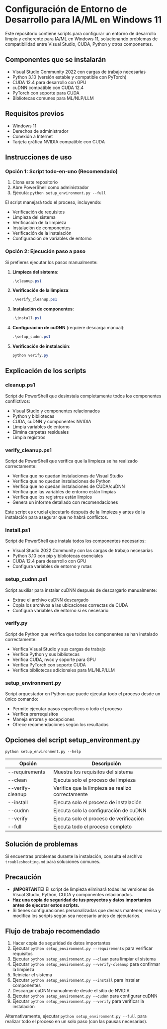 # Configuración de Entorno de Desarrollo para IA/ML en Windows 11

Este repositorio contiene scripts para configurar un entorno de desarrollo limpio y coherente para IA/ML en Windows 11, solucionando problemas de compatibilidad entre Visual Studio, CUDA, Python y otros componentes.

## Componentes que se instalarán

- Visual Studio Community 2022 con cargas de trabajo necesarias
- Python 3.10 (versión estable y compatible con PyTorch)
- CUDA 12.4 para desarrollo con GPU
- cuDNN compatible con CUDA 12.4
- PyTorch con soporte para CUDA
- Bibliotecas comunes para ML/NLP/LLM

## Requisitos previos

- Windows 11
- Derechos de administrador
- Conexión a Internet
- Tarjeta gráfica NVIDIA compatible con CUDA

## Instrucciones de uso

### Opción 1: Script todo-en-uno (Recomendado)

1. Clona este repositorio
2. Abre PowerShell como administrador
3. Ejecuta: `python setup_environment.py --full`

El script manejará todo el proceso, incluyendo:
- Verificación de requisitos
- Limpieza del sistema
- Verificación de la limpieza
- Instalación de componentes
- Verificación de la instalación
- Configuración de variables de entorno

### Opción 2: Ejecución paso a paso

Si prefieres ejecutar los pasos manualmente:

1. **Limpieza del sistema**:
   ```powershell
   .\cleanup.ps1
   ```

2. **Verificación de la limpieza**:
   ```powershell
   .\verify_cleanup.ps1
   ```

3. **Instalación de componentes**:
   ```powershell
   .\install.ps1
   ```

4. **Configuración de cuDNN** (requiere descarga manual):
   ```powershell
   .\setup_cudnn.ps1
   ```

5. **Verificación de instalación**:
   ```powershell
   python verify.py
   ```

## Explicación de los scripts

### cleanup.ps1
Script de PowerShell que desinstala completamente todos los componentes conflictivos:
- Visual Studio y componentes relacionados
- Python y bibliotecas
- CUDA, cuDNN y componentes NVIDIA
- Limpia variables de entorno
- Elimina carpetas residuales
- Limpia registros

### verify_cleanup.ps1
Script de PowerShell que verifica que la limpieza se ha realizado correctamente:
- Verifica que no quedan instalaciones de Visual Studio
- Verifica que no quedan instalaciones de Python
- Verifica que no quedan instalaciones de CUDA/cuDNN
- Verifica que las variables de entorno están limpias
- Verifica que los registros están limpios
- Genera un informe detallado con recomendaciones

Este script es crucial ejecutarlo después de la limpieza y antes de la instalación para asegurar que no habrá conflictos.

### install.ps1
Script de PowerShell que instala todos los componentes necesarios:
- Visual Studio 2022 Community con las cargas de trabajo necesarias
- Python 3.10 con pip y bibliotecas esenciales
- CUDA 12.4 para desarrollo con GPU
- Configura variables de entorno y rutas

### setup_cudnn.ps1
Script auxiliar para instalar cuDNN después de descargarlo manualmente:
- Extrae el archivo cuDNN descargado
- Copia los archivos a las ubicaciones correctas de CUDA
- Configura variables de entorno si es necesario

### verify.py
Script de Python que verifica que todos los componentes se han instalado correctamente:
- Verifica Visual Studio y sus cargas de trabajo
- Verifica Python y sus bibliotecas
- Verifica CUDA, nvcc y soporte para GPU
- Verifica PyTorch con soporte CUDA
- Verifica bibliotecas adicionales para ML/NLP/LLM

### setup_environment.py
Script orquestador en Python que puede ejecutar todo el proceso desde un único comando:
- Permite ejecutar pasos específicos o todo el proceso
- Verifica prerrequisitos
- Maneja errores y excepciones
- Ofrece recomendaciones según los resultados

## Opciones del script setup_environment.py

```
python setup_environment.py --help
```

| Opción | Descripción |
|--------|-------------|
| --requirements | Muestra los requisitos del sistema |
| --clean | Ejecuta solo el proceso de limpieza |
| --verify-cleanup | Verifica que la limpieza se realizó correctamente |
| --install | Ejecuta solo el proceso de instalación |
| --cudnn | Ejecuta solo la configuración de cuDNN |
| --verify | Ejecuta solo el proceso de verificación |
| --full | Ejecuta todo el proceso completo |

## Solución de problemas

Si encuentras problemas durante la instalación, consulta el archivo `troubleshooting.md` para soluciones comunes.

## Precaución

- **¡IMPORTANTE!** El script de limpieza eliminará todas las versiones de Visual Studio, Python, CUDA y componentes relacionados.
- **Haz una copia de seguridad de tus proyectos y datos importantes antes de ejecutar estos scripts.**
- Si tienes configuraciones personalizadas que deseas mantener, revisa y modifica los scripts según sea necesario antes de ejecutarlos.

## Flujo de trabajo recomendado

1. Hacer copia de seguridad de datos importantes
2. Ejecutar `python setup_environment.py --requirements` para verificar requisitos
3. Ejecutar `python setup_environment.py --clean` para limpiar el sistema
4. Ejecutar `python setup_environment.py --verify-cleanup` para confirmar la limpieza
5. Reiniciar el sistema
6. Ejecutar `python setup_environment.py --install` para instalar componentes
7. Descargar cuDNN manualmente desde el sitio de NVIDIA
8. Ejecutar `python setup_environment.py --cudnn` para configurar cuDNN
9. Ejecutar `python setup_environment.py --verify` para verificar la instalación

Alternativamente, ejecutar `python setup_environment.py --full` para realizar todo el proceso en un solo paso (con las pausas necesarias).